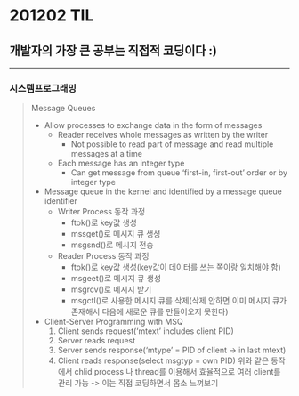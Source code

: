 # 201202 TIL
## 개발자의 가장 큰 공부는 직접적 코딩이다 :)
-----------------------------------
### 시스템프로그래밍
> Message Queues
>   * Allow processes to exchange data in the form of messages
>     * Reader receives whole messages as written by the writer
>	    * Not possible to read part of message and read multiple messages at a time
>	  * Each message has an integer type
>	    * Can get message from queue ‘first-in, first-out’ order or by integer type
>   * Message queue in the kernel and identified by a message queue identifier
>	  * Writer Process 동작 과정
>	    * ftok()로 key값 생성
>	    * mssget()로 메시지 큐 생성
>	    * msgsnd()로 메시지 전송
>	  * Reader Process 동작 과정
>	    * ftok()로 key값 생성(key값이 데이터를 쓰는 쪽이랑 일치해야 함)
>	    * msgeet()로 메시지 큐 생성
>	    * msgrcv()로 메시지 받기
>	    * msgctl()로 사용한 메시지 큐를 삭제(삭제 안하면 이미 메시지 큐가 존재해서 다음에 새로운 큐를 만들어오지 못한다)
>   * Client-Server Programming with MSQ
>      1.	Client sends request(‘mtext’ includes client PID)
>      2.	Server reads request
>      3.	Server sends response(‘mtype’ = PID of client -> in last mtext)
>      4.	Client reads response(select msgtyp = own PID)
>      위와 같은 동작에서 chlid process 나 thread를 이용해서 효율적으로 여러 client를 관리 가능
>           -> 이는 직접 코딩하면서 몸소 느껴보기
 
